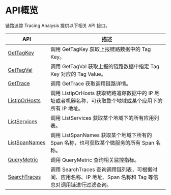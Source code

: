 # API概览

链路追踪 Tracing Analysis 提供以下相关 API 接口。

|API|描述|
|---|--|
|[GetTagKey](/intl.zh-CN/API参考/GetTagKey.md)|调用 GetTagKey 获取上报链路数据中的 Tag Key。|
|[GetTagVal](/intl.zh-CN/API参考/GetTagVal.md)|调用 GetTagVal 获取上报的链路数据中指定 Tag Key 对应的 Tag Value。|
|[GetTrace](/intl.zh-CN/API参考/GetTrace.md)|调用 GetTrace 获取调用链路详情。|
|[ListIpOrHosts](/intl.zh-CN/API参考/ListIpOrHosts.md)|调用 ListIpOrHosts 获取链路追踪数据中的 IP 地址或者机器名称，可获取整个地域或某个应用下的所有 IP 地址。|
|[ListServices](/intl.zh-CN/API参考/ListServices.md)|调用 ListServices 获取某个地域下的所有应用列表。|
|[ListSpanNames](/intl.zh-CN/API参考/ListSpanNames.md)|调用 ListSpanNames 获取某个地域下所有的 Span 名称，也可获取某个微服务的所有 Span 名称。|
|[QueryMetric](/intl.zh-CN/API参考/QueryMetric.md)|调用 QueryMetric 查询相关监控指标。|
|[SearchTraces](/intl.zh-CN/API参考/SearchTraces.md)|调用 SearchTraces 查询调用链列表，可根据时间、应用名称、IP 地址、Span 名称和 Tag 等信息对调用链进行过滤查询。|

